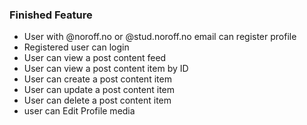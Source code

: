 ### Finished Feature


- User with @noroff.no or @stud.noroff.no email can register profile
- Registered user can login
- User can view a post content feed
- User can view a post content item by ID
- User can create a post content item
- User can update a post content item
- User can delete a post content item
- user can  Edit Profile media 

